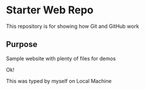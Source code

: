 # Starter Web Repo

This repository is for showing how Git and GitHub work

## Purpose

Sample website with plenty of files for demos

Ok!

This was typed by myself on Local Machine
